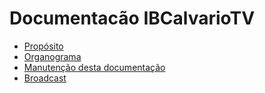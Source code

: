 # Documentacão IBCalvarioTV

- [Propósito](proposito.md)
- [Organograma](organograma/)
- [Manutenção desta documentação](equipe-responsavel.md)
- [Broadcast](broadcast/)